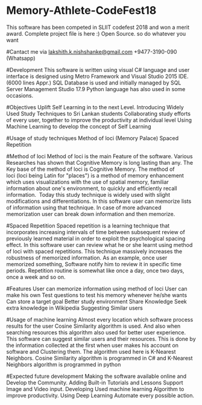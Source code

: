 # Memory-Athlete-CodeFest18
This software has been competed in SLIIT codefest 2018 and won a merit award. Complete project file is here :)
Open Source. so do whatever you want

#Cantact me via
  lakshith.k.nishshanke@gmail.com
  +9477-3190-090 (Whatsapp)

#Development
This software is written using visual C# language and user interface is designed using Metro Framework and Visual Studio 2015 IDE. (6000 lines Appr.)
SQL Database is used and initially managed by SQL Server Management Studio 17.9
Python language has also used in some occasions.

#Objectives
 Uplift Self Learning in to the next Level.
 Introducing Widely Used Study Techniques to Sri Lankan students
 Collaborating study efforts of every user, together to improve the productivity at individual level
 Using Machine Learning to develop the concept of Self Learning
 
#Usage of study techniques
 Method of loci (Memory Palace)
 Spaced Repetition

#Method of loci
Method of loci is the main Feature of the software. Various Researches has shown that Cognitive Memory is long lasting than any. The Key base of the method of loci is Cognitive Memory. The method of loci (loci being Latin for "places") is a method of memory enhancement which uses visualizations with the use of spatial memory, familiar information about one's environment, to quickly and efficiently recall information. 
Today this study technique is widely used with slight modifications and differentiations. In this software user can memorize lists of information using that technique. In case of more advanced memorization user can break down information and then memorize.


#Spaced Repetition
Spaced repetition is a learning technique that incorporates increasing intervals of time between subsequent review of previously learned material in order to exploit the psychological spacing effect. In this software user can review what he or she learnt using method of loci with spaced repetitions. This technique massively increases the robustness of memorized information. As an example, once user memorized something, Software notify him to review it in specific time periods. Repetition routine is somewhat like once a day, once two days, once a week and so on. 

#Features
User can memorize information using method of loci
User can make his own Test questions to test his memory whenever he/she wants
Can store a target goal
Better study environment
Share Knowledge
Seek extra knowledge in Wikipedia
Suggesting Similar users

#Usage of machine learning
Almost every location which software process results for the user Cosine Similarity algorithm is used.
And also when searching resources this algorithm also used for better user experience.
This software can suggest similar users and their resources. This is done by the information collected at the first when user makes his account on software and Clustering them. The algorithm used here is  K-Nearest Neighbors.
Cosine Similarity algorithm is programmed in C# and K-Nearest Neighbors algorithm is programmed in python

#Expected future development
Making the software available online and Develop the Community.
Adding Built-in Tutorials and Lessons
Support Image and Video input.
Developing Used machine learning Algorithm to improve productivity.
Using Deep Learning Automate every possible action.



